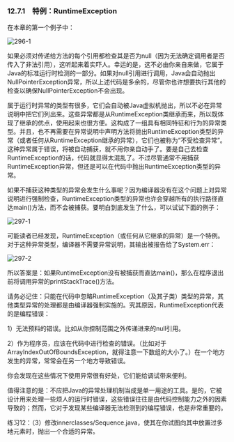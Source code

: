 ### 12.7.1　特例：RuntimeException

在本章的第一个例子中：

![296-1](../Images/image03026.jpeg)

如果必须对传递给方法的每个引用都检查其是否为null（因为无法确定调用者是否传入了非法引用），这听起来着实吓人。幸运的是，这不必由你亲自来做，它属于Java的标准运行时检测的一部分。如果对null引用进行调用，Java会自动抛出NullPointerException异常，所以上述代码是多余的，尽管你也许想要执行其他的检查以确保NullPointerException不会出现。

属于运行时异常的类型有很多，它们会自动被Java虚拟机抛出，所以不必在异常说明中把它们列出来。这些异常都是从RuntimeException类继承而来，所以既体现了继承的优点，使用起来也很方便。这构成了一组具有相同特征和行为的异常类型。并且，也不再需要在异常说明中声明方法将抛出RuntimeException类型的异常（或者任何从RuntimeException继承的异常），它们也被称为“不受检查异常”。这种异常属于错误，将被自动捕获，就不用你亲自动手了。要是自己去检查RuntimeException的话，代码就显得太混乱了。不过尽管通常不用捕获RuntimeException异常，但还是可以在代码中抛出RuntimeException类型的异常。

如果不捕获这种类型的异常会发生什么事呢？因为编译器没有在这个问题上对异常说明进行强制检查，RuntimeException类型的异常也许会穿越所有的执行路径直达main()方法，而不会被捕获。要明白到底发生了什么，可以试试下面的例子：

![297-1](../Images/image03027.jpeg)

可能读者已经发现，RuntimeException（或任何从它继承的异常）是一个特例。对于这种异常类型，编译器不需要异常说明，其输出被报告给了System.err：

![297-2](../Images/image03028.jpeg)

所以答案是：如果RuntimeException没有被捕获而直达main()，那么在程序退出前将调用异常的printStackTrace()方法。

请务必记住：只能在代码中忽略RuntimeException（及其子类）类型的异常，其他类型异常的处理都是由编译器强制实施的。究其原因，RuntimeException代表的是编程错误：

1）无法预料的错误。比如从你控制范围之外传递进来的null引用。

2）作为程序员，应该在代码中进行检查的错误。（比如对于ArrayIndexOutOfBoundsException，就得注意一下数组的大小了。）在一个地方发生的异常，常常会在另一个地方导致错误。

你会发现在这些情况下使用异常很有好处，它们能给调试带来便利。

值得注意的是：不应把Java的异常处理机制当成是单一用途的工具。是的，它被设计用来处理一些烦人的运行时错误，这些错误往往是由代码控制能力之外的因素导致的；然而，它对于发现某些编译器无法检测到的编程错误，也是非常重要的。

练习12：（3）修改innerclasses/Sequence.java，使其在你试图向其中放置过多地元素时，抛出一个合适的异常。